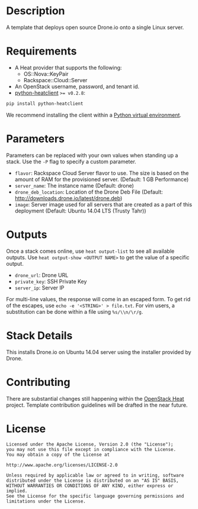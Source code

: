 Description
===========

A template that deploys open source Drone.io onto a single Linux server.

Requirements
============
* A Heat provider that supports the following:
  * OS::Nova::KeyPair
  * Rackspace::Cloud::Server
* An OpenStack username, password, and tenant id.
* [python-heatclient](https://github.com/openstack/python-heatclient)
`>= v0.2.8`:

```bash
pip install python-heatclient
```

We recommend installing the client within a [Python virtual
environment](http://www.virtualenv.org/).

Parameters
==========
Parameters can be replaced with your own values when standing up a stack. Use
the `-P` flag to specify a custom parameter.

* `flavor`: Rackspace Cloud Server flavor to use. The size is based on the
  amount of RAM for the provisioned server. (Default: 1 GB Performance)
* `server_name`: The instance name (Default: drone)
* `drone_deb_location`: Location of the Drone Deb File (Default:
  http://downloads.drone.io/latest/drone.deb)
* `image`: Server image used for all servers that are created as a part of this
  deployment (Default: Ubuntu 14.04 LTS (Trusty Tahr))

Outputs
=======
Once a stack comes online, use `heat output-list` to see all available outputs.
Use `heat output-show <OUTPUT NAME>` to get the value of a specific output.

* `drone_url`: Drone URL
* `private_key`: SSH Private Key
* `server_ip`: Server IP

For multi-line values, the response will come in an escaped form. To get rid of
the escapes, use `echo -e '<STRING>' > file.txt`. For vim users, a substitution
can be done within a file using `%s/\\n/\r/g`.

Stack Details
=============
This installs Drone.io on Ubuntu 14.04 server using the installer provided by
Drone.

Contributing
============
There are substantial changes still happening within the [OpenStack
Heat](https://wiki.openstack.org/wiki/Heat) project. Template contribution
guidelines will be drafted in the near future.

License
=======
```
Licensed under the Apache License, Version 2.0 (the "License");
you may not use this file except in compliance with the License.
You may obtain a copy of the License at

http://www.apache.org/licenses/LICENSE-2.0

Unless required by applicable law or agreed to in writing, software
distributed under the License is distributed on an "AS IS" BASIS,
WITHOUT WARRANTIES OR CONDITIONS OF ANY KIND, either express or implied.
See the License for the specific language governing permissions and
limitations under the License.
```
